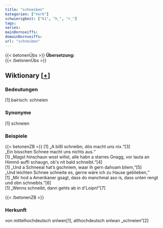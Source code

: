```yaml
---
title: "schneiben"
kategorien: ["Verb"]
schwierigkeit: ["k1", "h_", "r_"]
tags:
series:
mainDornseiffs:
domainDornseiffs:
url: "schneiben"
---
```


{{< betonenÜbs >}}
**Übersetzung:**  
{{< /betonenÜbs >}}

## Wiktionary [[+](https://de.wiktionary.org/wiki/schneiben)]

### Bedeutungen
[1] bairisch: schneien  

### Synonyme
[1] schneien  

### Beispiele
{{< betonenZB >}}
[1] „A bißl schneibn, dös macht uns nix.“[3]  
„Ein bisschen Schnee macht uns nichts aus.“  
[1] „Magst hinschaun wost willst, alle habn a starres Gnagg, vor lauta an Himmö auffi schaugn, ob's nit bald schneibt.“[4]  
[1] „Und a Schneeal hat’s gschniem, waar ih gern dahoam bliem,“[5]  
„Und leichten Schnee schneite es, gerne wäre ich zu Hause geblieben,“  
[1] „Mir hod a Amerikaner gsagt, dass do manchmal aso is, dass unten rengt und obn schneibts.“[6]  
[1] „Wenns schneibt, dann gehts ab in d'Loipn!“[7]  

{{< /betonenZB >}}
### Herkunft
von mittelhochdeutsch snîwen[1], althochdeutsch snîwan „schneien“[2]  


